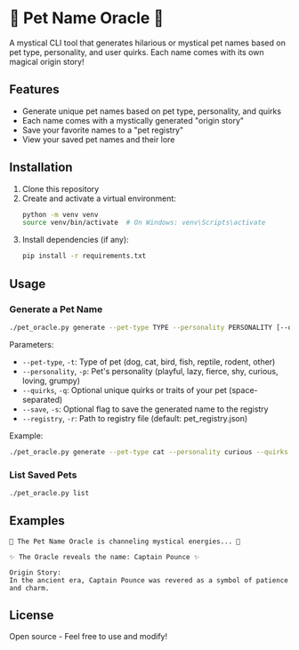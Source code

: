 # 🐾 Pet Name Oracle 🔮

A mystical CLI tool that generates hilarious or mystical pet names based on pet type, personality, and user quirks. Each name comes with its own magical origin story!

## Features

- Generate unique pet names based on pet type, personality, and quirks
- Each name comes with a mystically generated "origin story"
- Save your favorite names to a "pet registry"
- View your saved pet names and their lore

## Installation

1. Clone this repository
2. Create and activate a virtual environment:
   ```bash
   python -m venv venv
   source venv/bin/activate  # On Windows: venv\Scripts\activate
   ```
3. Install dependencies (if any):
   ```bash
   pip install -r requirements.txt
   ```

## Usage

### Generate a Pet Name

```bash
./pet_oracle.py generate --pet-type TYPE --personality PERSONALITY [--quirks QUIRK1 QUIRK2 ...] [--save]
```

Parameters:
- `--pet-type`, `-t`: Type of pet (dog, cat, bird, fish, reptile, rodent, other)
- `--personality`, `-p`: Pet's personality (playful, lazy, fierce, shy, curious, loving, grumpy)
- `--quirks`, `-q`: Optional unique quirks or traits of your pet (space-separated)
- `--save`, `-s`: Optional flag to save the generated name to the registry
- `--registry`, `-r`: Path to registry file (default: pet_registry.json)

Example:
```bash
./pet_oracle.py generate --pet-type cat --personality curious --quirks "sleeps upside-down" "chirps at birds" --save
```

### List Saved Pets

```bash
./pet_oracle.py list
```

## Examples

```
🔮 The Pet Name Oracle is channeling mystical energies... 🔮

✨ The Oracle reveals the name: Captain Pounce ✨

Origin Story:
In the ancient era, Captain Pounce was revered as a symbol of patience and charm.
```

## License

Open source - Feel free to use and modify!